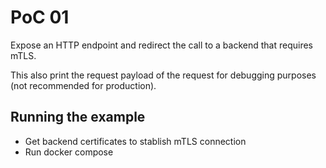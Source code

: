 # PoC 01

Expose an HTTP endpoint and redirect the call to a backend that requires mTLS.

This also print the request payload of the request for debugging purposes (not recommended for production).

## Running the example

- Get backend certificates to stablish mTLS connection
- Run docker compose
